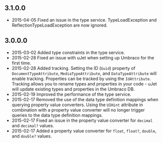 ## 3.1.0.0
* 2015-04-05 Fixed an issue in the type service. TypeLoadException and ReflectionTypeLoadException are now ignored.

## 3.0.0.0
* 2015-03-02 Added type constraints in the type service.
* 2015-02-28 Fixed an issue with uJet when setting up Umbraco for the first time.
* 2015-02-28 Added tracking. Setting the ID (`Guid`) property of `DocumentTypeAttribute`, `MediaTypeAttribute`, and `DataTypeAttribute` will enable tracking. Properties can be tracked by using the `IdAttribute`. Tracking allows you to rename types and properties in your code - uJet will update existing types and properties in the Umbraco DB.
* 2015-02-19 Improved the performance of the type service.
* 2015-02-17 Removed the use of the data type definition mappings when querying property value converters. Using the `UIHint` attribute in combination with a property value converter will no longer trigger queries to the data type definition mappings.
* 2015-02-17 Fixed an issue in the property value converter for `decimal` and `decimal?` values.
* 2015-02-17 Added a property value converter for `float`, `float?`, `double`, and `double?` values.